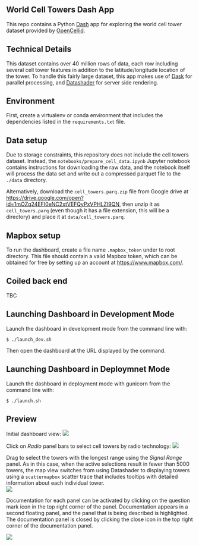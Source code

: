 ## World Cell Towers Dash App
This repo contains a Python [Dash](https://dash.plot.ly) app for exploring the world
cell tower dataset provided by [OpenCellid](https://www.opencellid.org/).

## Technical Details
This dataset contains over 40 million rows of data, each row including several cell
tower features in addition to the latitude/longitude location of the tower.
To handle this fairly large dataset, this app makes use of
[Dask](https://dask.org/) for parallel processing, and
[Datashader](https://datashader.org/) for server side rendering. 

## Environment
First, create a virtualenv or conda environment that includes the dependencies listed
in the `requirements.txt` file.

## Data setup
Due to storage constraints, this repository does not include the cell towers dataset.
Instead, the `notebooks/prepare_cell_data.ipynb` Jupyter notebook contains instructions
for downloading the raw data, and the notebook itself will process the data set and
write out a compressed parquet file to the `./data` directory.

Alternatively, download the `cell_towers.parq.zip` file from Google drive at
https://drive.google.com/open?id=1mOZq24EFI0eNC2xtVEFQyPxVPHLZI9QN, then unzip it as
`cell_towers.parq` (even though it has a file extension, this will be a directory)
and place it at `data/cell_towers.parq`. 

## Mapbox setup
To run the dashboard, create a file name `.mapbox_token` under to root directory. This
file should contain a valid Mapbox token, which can be obtained for free by setting up
an account at https://www.mapbox.com/.

## Coiled back end
TBC

## Launching Dashboard in Development Mode
Launch the dashboard in development mode from the command line with:
```
$ ./launch_dev.sh
```

Then open the dashboard at the URL displayed by the command.

## Launching Dashboard in Deploymnet Mode
Launch the dashboard in deployment mode with gunicorn from the command line with:
```
$ ./launch.sh
```

## Preview
Initial dashboard view:
![](./images/full_preview.png)


Click on *Radio* panel bars to select cell towers by radio technology:
![](./images/radio_selection.png)

Drag to select the towers with the longest range using the *Signal Range* panel. As in
this case, when the active selections result in fewer than 5000 towers, the map view
switches from using Datashader to displaying towers using a `scattermapbox` scatter
trace that includes tooltips with detailed information about each individual tower.   
![](./images/range_selection_and_tooltip.png)

Documentation for each panel can be activated by clicking on the question mark icon in
the top right corner of the panel.  Documentation appears in a second floating panel,
and the panel that is being described is highlighted. The documentation panel is closed
by clicking the close icon in the top right corner of the documentation panel.  

![](./images/radio_panel_info.png)

